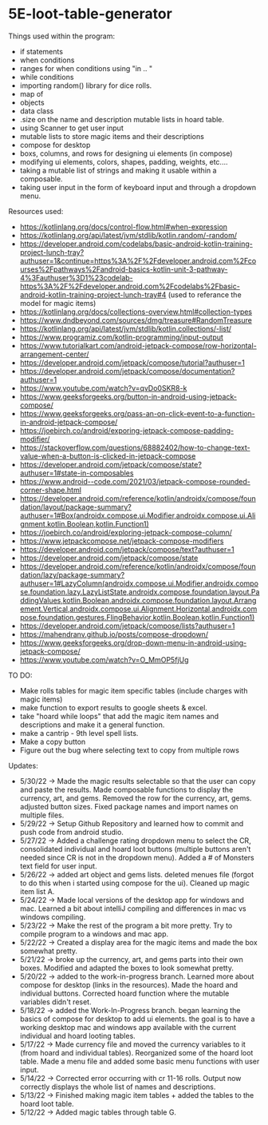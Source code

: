 # 5E-loot-table-generator

Things used within the program:

- if statements
- when conditions
- ranges for when conditions using "in .. "
- while conditions
- importing random() library for dice rolls.
- map of
- objects
- data class
- .size on the name and description mutable lists in hoard table.
- using Scanner to get user input
- mutable lists to store magic items and their descriptions
- compose for desktop
- boxs, columns, and rows for designing ui elements (in compose)
- modifying ui elements, colors, shapes, padding, weights, etc....
- taking a mutable list of strings and making it usable within a composable. 
- taking user input in the form of keyboard input and through a dropdown menu. 

Resources used:

- https://kotlinlang.org/docs/control-flow.html#when-expression
- https://kotlinlang.org/api/latest/jvm/stdlib/kotlin.random/-random/
- https://developer.android.com/codelabs/basic-android-kotlin-training-project-lunch-tray?authuser=1&continue=https%3A%2F%2Fdeveloper.android.com%2Fcourses%2Fpathways%2Fandroid-basics-kotlin-unit-3-pathway-4%3Fauthuser%3D1%23codelab-https%3A%2F%2Fdeveloper.android.com%2Fcodelabs%2Fbasic-android-kotlin-training-project-lunch-tray#4 (used to referance the model for magic items)
- https://kotlinlang.org/docs/collections-overview.html#collection-types
- https://www.dndbeyond.com/sources/dmg/treasure#RandomTreasure
- https://kotlinlang.org/api/latest/jvm/stdlib/kotlin.collections/-list/
- https://www.programiz.com/kotlin-programming/input-output
-   https://www.tutorialkart.com/android-jetpack-compose/row-horizontal-arrangement-center/
-   https://developer.android.com/jetpack/compose/tutorial?authuser=1
-   https://developer.android.com/jetpack/compose/documentation?authuser=1
-   https://www.youtube.com/watch?v=qvDo0SKR8-k
-   https://www.geeksforgeeks.org/button-in-android-using-jetpack-compose/
-   https://www.geeksforgeeks.org/pass-an-on-click-event-to-a-function-in-android-jetpack-compose/
-   https://joebirch.co/android/exporing-jetpack-compose-padding-modifier/
-   https://stackoverflow.com/questions/68882402/how-to-change-text-value-when-a-button-is-clicked-in-jetpack-compose
-   https://developer.android.com/jetpack/compose/state?authuser=1#state-in-composables
-   https://www.android--code.com/2021/03/jetpack-compose-rounded-corner-shape.html
-   https://developer.android.com/reference/kotlin/androidx/compose/foundation/layout/package-summary?authuser=1#Box(androidx.compose.ui.Modifier,androidx.compose.ui.Alignment,kotlin.Boolean,kotlin.Function1)
-   https://joebirch.co/android/exploring-jetpack-compose-column/
-   https://www.jetpackcompose.net/jetpack-compose-modifiers
-   https://developer.android.com/jetpack/compose/text?authuser=1
-   https://developer.android.com/jetpack/compose/state
-   https://developer.android.com/reference/kotlin/androidx/compose/foundation/lazy/package-summary?authuser=1#LazyColumn(androidx.compose.ui.Modifier,androidx.compose.foundation.lazy.LazyListState,androidx.compose.foundation.layout.PaddingValues,kotlin.Boolean,androidx.compose.foundation.layout.Arrangement.Vertical,androidx.compose.ui.Alignment.Horizontal,androidx.compose.foundation.gestures.FlingBehavior,kotlin.Boolean,kotlin.Function1)
-   https://developer.android.com/jetpack/compose/lists?authuser=1
-   https://mahendranv.github.io/posts/compose-dropdown/
-   https://www.geeksforgeeks.org/drop-down-menu-in-android-using-jetpack-compose/
-   https://www.youtube.com/watch?v=O_MmOP5fjUg

TO DO:

- Make rolls tables for magic item specific tables (include charges with magic items)
- make function to export results to google sheets & excel.
- take "hoard while loops" that add the magic item names and descriptions and make it a general function.
- make a cantrip - 9th level spell lists.
- Make a copy button
- Figure out the bug where selecting text to copy from multiple rows

Updates:
- 5/30/22 -> Made the magic results selectable so that the user can copy and paste the results. Made composable functions to display the currency, art, and gems. Removed the row for the currency, art, gems. adjusted button sizes. Fixed package names and import names on multiple files.
- 5/29/22 -> Setup Github Repository and learned how to commit and push code from android studio. 
- 5/27/22 -> Added a challenge rating dropdown menu to select the CR, consolidated individual and hoard loot buttons (multiple buttons aren't needed since CR is not in the dropdown menu). Added a # of Monsters text field for user input. 
- 5/26/22 -> added art object and gems lists. deleted menues file (forgot to do this when i started using compose for the ui). Cleaned up magic item list A. 
- 5/24/22 -> Made local versions of the desktop app for windows and mac. Learned a bit about intelliJ compiling and differences in mac vs windows compiling.
- 5/23/22 -> Make the rest of the program a bit more pretty. Try to compile program to a windows and mac app.
- 5/22/22 -> Created a display area for the magic items and made the box somewhat pretty.
- 5/21/22 -> broke up the currency, art, and gems parts into their own boxes. Modified and adapted the boxes to look somewhat pretty.
- 5/20/22 -> added to the work-in-progress branch. Learned more about compose for desktop (links in the resources). Made the hoard and individual buttons. Corrected hoard function where the mutable variables didn't reset.
- 5/18/22 -> added the Work-In-Progress branch. began learning the basics of compose for desktop to add ui elements. the goal is to have a working desktop mac and windows app available with the current individual and hoard looting tables.
- 5/17/22 -> Made currency file and moved the currency variables to it (from hoard and individual tables). Reorganized some of the hoard loot table. Made a menu file and added some basic menu functions with user input.
- 5/14/22 -> Corrected error occurring with cr 11-16 rolls. Output now correctly displays the whole list of names and descriptions.
- 5/13/22 -> Finished making magic item tables + added the tables to the hoard loot table.
- 5/12/22 -> Added magic tables through table G.
